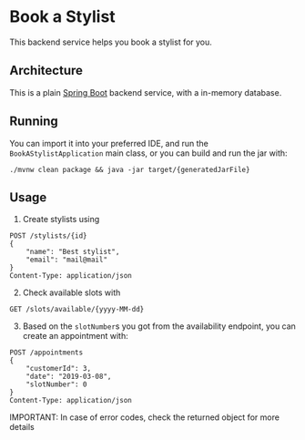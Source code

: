 # Book a Stylist
This backend service helps you book a stylist for you.

## Architecture
This is a plain [Spring Boot](https://spring.io/projects/spring-boot) backend service, with a in-memory database.

## Running
You can import it into your preferred IDE, and run the `BookAStylistApplication` main class, or you can build and run the jar with:

````
./mvnw clean package && java -jar target/{generatedJarFile}
````

## Usage
1. Create stylists using 
````
POST /stylists/{id}
{
	"name": "Best stylist",
	"email": "mail@mail"
}
Content-Type: application/json
````
2. Check available slots with
````
GET /slots/available/{yyyy-MM-dd}
````
3. Based on the `slotNumber`s you got from the availability endpoint, you can create an appointment with:
````
POST /appointments
{
	"customerId": 3,
	"date": "2019-03-08",
	"slotNumber": 0
}
Content-Type: application/json
````

IMPORTANT: In case of error codes, check the returned object for more details
